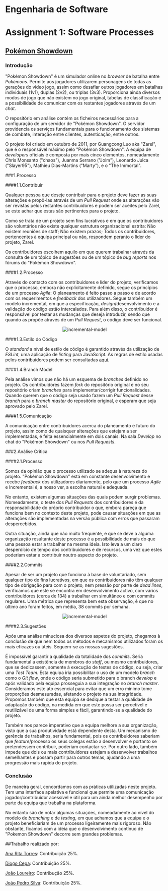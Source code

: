 # **Engenharia de Software**
# Assignment 1: Software Processes

## [Pokémon Showdown](https://www.pokemonshowdown.com)

### Introdução

"Pokémon Showdown" é um simulador online no *browser* de batalha entre *Pokémons*.
Permite aos jogadores utilizarem personagens de todas as gerações do vídeo jogo, assim como desafiar outros jogadores em batalhas individuais (1v1), duplas (2v2), ou triplas (3v3).
Proporciona ainda diversos modos de jogo que não existem no jogo original, tabelas de classificação e a possibilidade de comunicar com os restantes jogadores através de um *chat*.

O repositório em análise contém os ficheiros necessários para a configuração de um servidor de "Pokémon Showdown". O servidor providencia os serviços fundamentais para o funcionamento dos sistemas de combate, interação entre clientes, autenticação, entre outros.

O projeto foi criado em outubro de 2011, por Guangcong Luo aka "Zarel", que é o responsável máximo pelo "Pokémon Showdown". A equipa de *developers* oficiais é composta por mais cinco elementos, nomeadamente Chris Monsanto ("chaos"), Juanma Serrano ("Joim"), Leonardo Julca ("Slayer95"), Mathieu Dias-Martins ("Marty"), e o "The Immortal".

###1.Processo

####1.1.Contribuir

Qualquer pessoa que deseje contribuir para o projeto deve fazer as suas alterações e propô-las através de um *Pull Request* onde as alterações vão ser revistas pelos restantes contribuidores e podem ser aceites pelo Zarel, se este achar que estas são pertinentes para o projeto.

Como se trata de um projeto sem fins lucrativos e em que os contribuidores são voluntários não existe qualquer estrutura organizacional estrita: Não existem reuniões de staff; Não existem prazos; Todos os contribuidores, pertencentes à equipa principal ou não, respondem peranto o líder do projeto, Zarel.

Os contribuidores escolhem aquilo em que querem trabalhar através da consulta de um tópico de sugestões ou de um tópico de *bug reports* nos fórums do "Pokémon Showdown".

####1.2.Processo

Através do contacto com os contribuidores e líder do projeto, verificamos que o processo, embora não explicitamente definido, segue os princípios de um processo *Agile*: O planeamento é feito passo a passo e de acordo com os requerimentos e *feedback* dos utilizadores.
Segue também um modelo incremental, em que a especificação, *design*/desenvolvimento e a validação do código estão intercalados. Para além disso, o contribuidor é responsável por testar as mudanças que deseja introduzir, sendo que quando as propõe através de um *Pull Request*, o código deve ser funcional.

<p align="center">
  <img src="https://cloud.githubusercontent.com/assets/15113826/19389757/13eaace0-921d-11e6-88d3-40cde5a0016d.png" alt="incremental-model"/>
</p>

####1.3.Estilo do Código

O *standard* a nível de estilo de código é garantido através da utilização de *ESLint*, uma aplicação de *linting* para JavaScript. As regras de estilo usadas pelos contribuidores podem ser consultadas [aqui](https://github.com/Zarel/Pokemon-Showdown/blob/master/.eslintrc).

####1.4.Branch Model

Pela análise vimos que não há um esquema de *branches* definido no projeto. Os contribuidores fazem *fork* do repositório original e no seu repositório criam *branches* para implementar/corrigir funcionalidades. Quando querem que o código seja usado fazem um *Pull Request* desse *branch* para o *branch master* do repositório original, e esperam que seja aprovado pelo Zarel.

####1.5.Comunicação

A comunicação entre contribuidores acerca do planeamento e futuro do projeto, assim como de quaisquer alterações que estejam a ser implementadas, é feita essencialmente em dois canais: Na sala *Develop* no chat do "Pokémon Showdown" ou nos *Pull Requests*.


###2.Análise Crítica

####2.1.Processo

Somos da opinião que o processo utilizado se adequa à natureza do projeto. "Pokémon Showdown" está em constante desenvolvimento e recebe *feedback* dos utilizadores diariamente, pelo que um processo *Agile* e Incremental é, a nosso ver, a escolha natural e adequada.

No entanto, existem algumas situações das quais podem surgir problemas. Nomeadamente, o teste dos *Pull Requests* dos contribuidores é da responsabilidade do próprio contribuidor o que, embora pareça que funciona bem no contexto deste projeto, pode causar situações em que as alterações são implementadas na versão pública com erros que passaram despercebidos.

Outra situação, ainda que não muito frequente, e que se deve a alguma organização resultante deste processo é a possibilidade de mais do que uma pessoa estar a trabalhar na mesma ideia. Isto leva a um claro desperdício de tempo dos contribuidores e de recursos, uma vez que estes poderiam estar a contribuir noutro aspecto do projeto.

####2.2.Commits

Apesar de ser um projeto que funciona à base de voluntariado, sem qualquer tipo de fins lucrativos, em que os contribuídores não têm qualquer tipo de obrigação para com o projeto, nem pressão por parte de *dead lines*, verificamos que este se encontra em desenvolvimento activo, com vários contribuídores (cerca de 134)  a trabalhar em simultâneo e com commits regulares. Uma métrica que representa bem esta observação, é que no último ano foram feitos, em média, 38 commits por semana.

<p align="center">
    <img src="https://cloud.githubusercontent.com/assets/17515494/19391548/0e4bb916-9225-11e6-84e7-162d4627f638.png"  alt="incremental-model"/>
</p>

####2.3.Sugestões

Após uma análise minuciosa dos diversos aspetos do projeto, chegamos à conclusão de que nem todos os métodos e mecanismos utilizados foram os mais eficazes ou úteis. Seguem-se as nossas sugestões.

É impossível garantir a qualidade da totalidade dos *commits*. Seria fundamental a existência de membros do *staff*, ou mesmo contribuidores, que se dedicassem, somente à execução de testes de código, ou seja, criar uma *Test Team*. Esta equipa iria possibilitar o uso de um modelo *branch* como o *Git flow*, onde o código seria submetido para o branch *develop* e após validado pela equipa prosseguia a sua integração no *branch master*. Consideramos este ato essencial para evitar que um erro mínimo tome proporções desmesuradas, afetando o projeto na sua integridade. Propomos também que esta equipa se dedique a testar a qualidade de adaptação do código, na medida em que este possa ser percetível e reutilizável de uma forma simples e fácil, garantindo-se a qualidade do projeto.

Também nos parece imperativo que a equipa melhore a sua organização, visto que a sua produtividade está dependente desta. Um mecanismo de gerência de trabalhos, seria fundamental, pois os contribuidores saberiam que *feature*/processo os seus colegas estão a desenvolver e portanto se pretendessem contribuir, poderiam contactar-se. Por outro lado, também impede que dois ou mais contribuidores estejam a desenvolver trabalhos semelhantes e possam partir para outros temas, ajudando a uma progressão mais rápida do projeto.


### Conclusão

De maneira geral, concordamos com as práticas utilizadas neste projeto. Tem uma interface apelativa e funcional que permite uma comunicação jogador/contribuídor acessível e útil para um ainda melhor desempenho por parte da equipa que trabalha na plataforma.

No entanto são de notar algumas situações, nomeadamente ao nível do modelo de *branching* e de *testing*, em que achamos que a equipa e o projeto beneficiariam de um processo ligeiramente mais rigoroso. Não obstante, ficamos com a ideia que o desenvolvimento contínuo de "Pokemon Showdown" decorre sem grandes problemas. 

##Trabalho realizado por:

[Ana Rita Torres](https://github.com/AnaRitaTorres): Contribuição 25%.

[Diogo Cepa](https://github.com/dcepa95): Contribuição 25%.

[João Loureiro](https://github.com/Katchau): Contribução 25%.

[João Pedro Silva](https://github.com/joaosilva22): Contribuição 25%.

